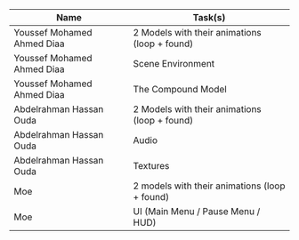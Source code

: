Name | Task(s)
------------ | -------------
Youssef Mohamed Ahmed Diaa | 2 Models with their animations (loop + found)
Youssef Mohamed Ahmed Diaa | Scene Environment
Youssef Mohamed Ahmed Diaa | The Compound Model
Abdelrahman Hassan Ouda | 2 Models with their animations (loop + found)
Abdelrahman Hassan Ouda | Audio
Abdelrahman Hassan Ouda | Textures
Moe | 2 models with their animations (loop + found)
Moe | UI (Main Menu / Pause Menu / HUD)
